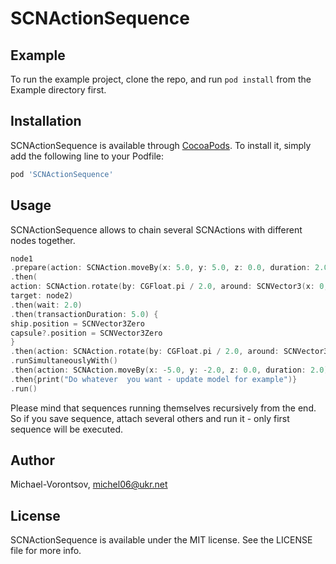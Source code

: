 # SCNActionSequence

## Example

To run the example project, clone the repo, and run `pod install` from the Example directory first.

## Installation

SCNActionSequence is available through [CocoaPods](http://cocoapods.org).
To install
it, simply add the following line to your Podfile:

```ruby
pod 'SCNActionSequence'
```

## Usage

SCNActionSequence allows to chain several SCNActions with different nodes together.

```swift
node1
.prepare(action: SCNAction.moveBy(x: 5.0, y: 5.0, z: 0.0, duration: 2.0) )
.then(
action: SCNAction.rotate(by: CGFloat.pi / 2.0, around: SCNVector3(x: 0, y: 0, z: 1), duration: 2.0),
target: node2)
.then(wait: 2.0)
.then(transactionDuration: 5.0) {
ship.position = SCNVector3Zero
capsule?.position = SCNVector3Zero
}
.then(action: SCNAction.rotate(by: CGFloat.pi / 2.0, around: SCNVector3(x: 0, y: 0, z: 1), duration: 2.0))
.runSimultaneouslyWith()
.then(action: SCNAction.moveBy(x: -5.0, y: -2.0, z: 0.0, duration: 2.0))
.then{print("Do whatever  you want - update model for example")}
.run()

```
Please mind that sequences running themselves recursively  from the end. So if you save  sequence, attach several others  and run it - only first sequence will be executed.


## Author

Michael-Vorontsov, michel06@ukr.net

## License

SCNActionSequence is available under the MIT license. See the LICENSE file for more info.


